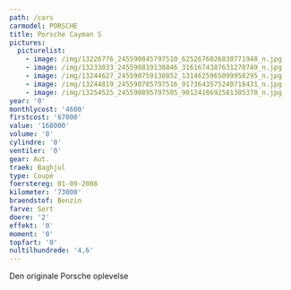```yaml
---
path: /cars
carmodel: PORSCHE
title: Porsche Cayman S
pictures:
  picturelist:
    - image: /img/13226776_245590845797510_6252676026830771948_n.jpg
    - image: /img/13233033_245590819130846_3161674387631270749_n.jpg
    - image: /img/13244627_245590759130852_1314625965099958295_n.jpg
    - image: /img/13244819_245590785797516_9173643575240718431_n.jpg
    - image: /img/13254525_245590895797505_9012418692581305370_n.jpg
year: '0'
monthlycost: '4600'
firstcost: '67000'
value: '168000'
volume: '0'
cylindre: '0'
ventiler: '0'
gear: Aut.
traek: Baghjul
type: Coupé
foerstereg: 01-09-2008
kilometer: '73000'
braendstof: Benzin
farve: Sort
doere: '2'
effekt: '0'
moment: '0'
topfart: '0'
nultilhundrede: '4,6'
---
```

Den originale Porsche oplevelse
